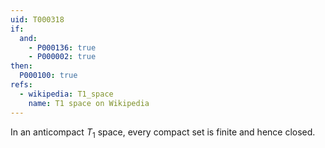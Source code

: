 ```yaml
---
uid: T000318
if:
  and:
    - P000136: true
    - P000002: true
then:
  P000100: true
refs:
  - wikipedia: T1_space
    name: T1 space on Wikipedia
---
```


In an anticompact $T_1$ space, every compact set is finite and hence closed.
